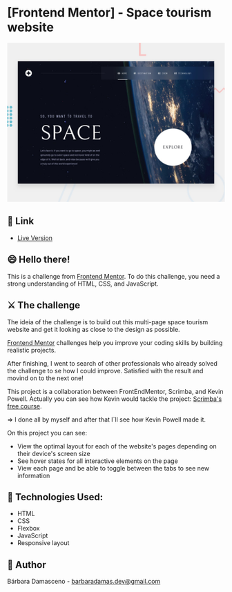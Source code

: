 # [Frontend Mentor] - Space tourism website

![Design preview for the Space tourism website coding challenge](./preview.jpg)

## 🔗 Link

- [Live Version](https://barbaradamasdev.github.io/Space-Travel-Site/)

## 😄 Hello there!

This is a challenge from [Frontend Mentor](https://www.frontendmentor.io).
To do this challenge, you need a strong understanding of HTML, CSS, and JavaScript.

## ⚔️ The challenge

The ideia of the challenge is to build out this multi-page space tourism website and get it looking as close to the design as possible. 

[Frontend Mentor](https://www.frontendmentor.io) challenges help you improve your coding skills by building realistic projects.

After finishing, I went to search of other professionals who already solved the challenge to se how I could improve. Satisfied with the result and movind on to the next one!

This project is a collaboration between FrontEndMentor, Scrimba, and Kevin Powell. Actually you can see how Kevin would tackle the project: [Scrimba's free course](https://scrimba.com/learn/spacetravel). 

=> I done all by myself and after that I`ll see how Kevin Powell made it.

On this project you can see:
- View the optimal layout for each of the website's pages depending on their device's screen size
- See hover states for all interactive elements on the page
- View each page and be able to toggle between the tabs to see new information

## 💾 Technologies Used:

- HTML
- CSS
- Flexbox
- JavaScript
- Responsive layout

## 🐼 Author

Bárbara Damasceno - barbaradamas.dev@gmail.com
